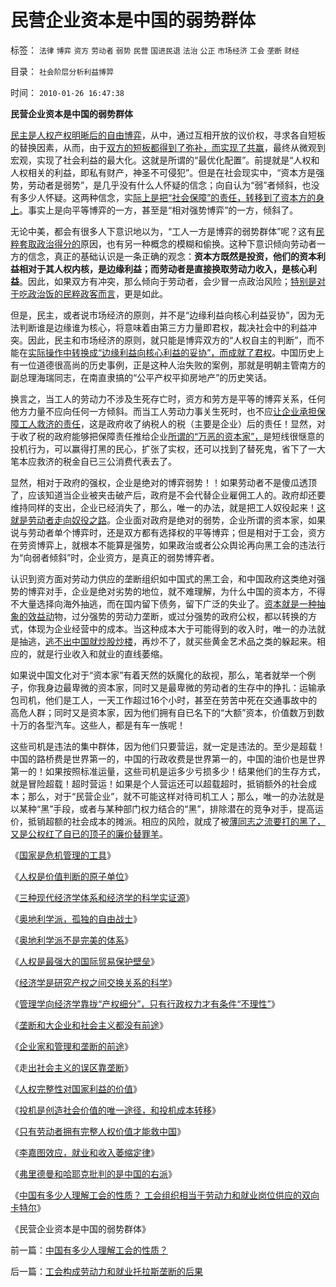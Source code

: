 # 民营企业资本是中国的弱势群体

标签： `法律` `博弈` `资方` `劳动者` `弱势` `民营` `国进民退` `法治` `公正` `市场经济` `工会` `垄断` `财经` 

目录： `社会阶层分析利益博羿`

时间： `2010-01-26 16:47:38`

**民营企业资本是中国的弱势群体**

[民主是人权产权明晰后的自由博弈](../../../2009/9/12/产权归属清晰前提下的平等博羿.md)，从中，通过互相开放的议价权，寻求各自短板的替换因素，从而，由于[双方的短板都得到了弥补，而实现了共赢](../../../2009/12/24/短板决定实力，要素替代的战斗力.md)，最终从微观到宏观，实现了社会利益的最大化。这就是所谓的“最优化配置”。前提就是“人权和人权相关的利益，即私有财产，神圣不可侵犯”。但是在社会现实中，“资本方是强势，劳动者是弱势”，是几乎没有什么人怀疑的信念；向自认为“弱”者倾斜，也没有多少人怀疑。这两种信念，实[际上是把“社会保障”的责任，转移到了资本方的身上](../../../2008/5/20/不要让企业的“被动摊派”变成“社会责任”.md)。事实上是向平等博弈的一方，甚至是“相对强势博弈”的一方，倾斜了。

无论中美，都会有很多人下意识地以为，“工人一方是博弈的弱势群体”呢？这有[民粹套取政治得分的](../../../2009/4/16/社会压力传递和媒体道德明星.md)原因，也有另一种概念的模糊和偷换。这种下意识倾向劳动者一方的信念，真正的基础认识是一条正确的观念：**资本方既然是投资，他们的资本利益相对于其人权内核，是边缘利益；而劳动者是直接换取劳动力收入，是核心利益**。因此，如果双方有冲突，那么倾向于劳动者，会少冒一点政治风险；[特别是对于吃政治饭的民粹政客而言](../../../2009/7/18/坐享特权的民粹不了解中国经济的真实困境.md)，更是如此。

但是，民主，或者说市场经济的原则，并不是“边缘利益向核心利益妥协”，因为无法判断谁是边缘谁为核心，将意味着由第三方力量即君权，裁决社会中的利益冲突。因此，民主和市场经济的原则，就只能是博弈双方的“人权自主的判断”，而不能在[实际操作中转换成“边缘利益向核心利益的妥协”，而成就了君权](../../../2009/12/31/有什么样的文化，就有什么样的国民.md)。中国历史上有一位道德很高尚的历史事例，正是这种人治失败的案例，那就是明朝主管南方的副总理海瑞同志，在南直隶搞的“公平产权平抑房地产”的历史笑话。

换言之，当工人的劳动力不涉及生死存亡时，资方和劳方是平等的博弈关系，任何他方力量不应向任何一方倾斜。而当工人劳动力事关生死时，也不应[让企业承担保障工人救济的责任](../../../2008/5/19/和谐社会，各司其职！泛道德论者，戒！.md)，这是政府收了纳税人的税（主要是企业）后的责任！显然，对于收了税的政府能够把保障责任推给企业[所谓的“万恶的资本家”，](../../../2009/10/15/人权是生产的要素，劳动者和资本家的相生关系.md)是短线很惬意的投机行为，可以赢得打黑的民心，扩张了实权，还可以找到了替死鬼，省下了一大笔本应救济的税金自已三公消费代表去了。

显然，相对于政府的强权，企业是绝对的博弈弱势！！如果劳动者不是傻瓜透顶了，应该知道当企业被夹击破产后，政府是不会代替企业雇佣工人的。政府却还要维持同样的支出，企业已经消失了，那么，唯一的办法，就是把工人奴役起来！[这就是劳动者走向奴役之路](../../../2009/7/23/哈耶克通向奴役之路富国强兵？.md)。企业面对政府是绝对的弱势，企业所谓的资本家，如果说与劳动者单个博弈时，还是双方都有选择权的平等博弈；但是相对于工会，资方在劳资博弈上，就根本不能算是强势，如果政治或者公众舆论再向黑工会的违法行为“向弱者倾斜”时，企业资方，是真正的弱势博弈者。

认识到资方面对劳动力供应的垄断组织如中国式的黑工会，和中国政府这类绝对强势的博弈对手，企业是绝对劣势的地位，就不难理解，为什么中国的资本方，不得不大量选择向海外抽逃，而在国内留下债务，留下广泛的失业了。[资本就是一种抽象的效益动](../../../2009/8/7/生意难做，打肿脸充胖子的民营企业家.md)物，过分强势的劳动力垄断，或过分强势的政府公权，都以转换的方式，体现为企业经营中的成本。当这种成本大于可能得到的收入时，唯一的办法就是抽逃，[逃不出中国就炒股炒楼](../../../2009/8/7/民间资本赚钱合法方式基本就是炒作资产升值.md)，再炒不了，就买些黄金艺术品之类的躲起来。相应的，就是行业收入和就业的直线萎缩。

如果说中国文化对于“资本家”有着天然的妖魔化的敌视，那么，笔者就举一个例子，你我身边最卑微的资本家，同时又是最卑微的劳动者的生存中的挣扎：运输承包司机，他们是工人，一天工作超过16个小时，甚至在劳苦中死在交通事故中的高危人群；同时又是资本家，因为他们拥有自已名下的“大额”资本，价值数万到数十万的各型汽车。这些人，都是有车一族呢！

这些司机是违法的集中群体，因为他们只要营运，就一定是违法的。至少是超载！中国的路桥费是世界第一的，中国的行政收费是世界第一的，中国的油价也是世界第一的！如果按照标准运量，这些司机是运多少亏损多少！结果他们的生存方式，就是冒险超载！超时营运！如果是个人营运还可以超载超时，抵销额外的社会成本；那么，对于“民营企业”，就不可能这样对待司机工人；那么，唯一的办法就是以某种“黑”手段，或者与某种部门权力结合的“黑”，排除潜在的竞争对手，提高运价，抵销超额的社会成本的摊派。相应的风险，就成了被[薄同志之流要打的黑了，又是公权红了自已的顶子的廉价替罪羊](../../../2009/10/11/可以定制的打黑.md)。

《[国家是危机管理的工具](../../../2010/1/21/国家是危机管理的工具.md)》

《[人权是价值判断的原子单位](../../../2010/1/21/人权是价值判断的原子单位.md)》

《[三种现代经济学体系和经济学的科学实证源](../../../2010/1/21/三种现代经济学体系和经济学的科学实证源.md)》

《[奥地利学派，孤独的自由战士](../../../2010/1/21/奥地利学派，孤独的自由战士.md)》

《[奥地利学派不是完美的体系](../../../2010/1/22/奥地利学派不是完美的体系.md)》

《[人权是最强大的国际贸易保护壁垒](../../../2010/1/22/人权是最强大的国际贸易保护壁垒.md)》

《[经济学是研究产权之间交换关系的科学](../../../2010/1/22/经济学是研究产权之间交换关系的科学.md)》

《[管理学向经济学靠拢“产权细分”，只有行政权力才有条件“不理性”](../../../2010/1/22/管理学向经济学靠拢“产权细分”.md)》

《[垄断和大企业和社会主义都没有前途](../../../2010/1/23/垄断和大企业和社会主义都没有前途.md)》

《[企业家和管理和垄断的前途](../../../2010/1/23/企业家和管理和垄断的前途.md)》

《走[出社会主义的误区靠垄断](../../../2010/1/24/走出社会主义观念误区靠“垄断”.md)》

《[人权完整性对国家利益的价值](../../../2010/1/24/人权完整性对国家利益的价值.md)》

《[投机是创造社会价值的唯一途径，和投机成本转移](../../../2010/1/25/投机是创造社会价值的唯一途径.md)》

《[只有劳动者拥有完整人权价值才能救中国](../../../2010/1/25/只有劳动者拥有完整人权价值才能救中国.md)》

《[李嘉图效应，就业和收入萎缩定律](../../../2010/1/25/李嘉图效应，就业和收入萎缩定律.md)》

《[弗里德曼和哈耶克批判的是中国的右派](../../../2010/1/25/弗里德曼和哈耶克批判的是中国的右派.md)》

《[中国有多少人理解工会的性质？ 工会组织相当于劳动力和就业岗位供应的双向卡特尔](../../../2010/1/26/中国有多少人理解工会的性质？.md)》

《民营企业资本是中国的弱势群体》



前一篇：[中国有多少人理解工会的性质？](../../../2010/1/26/中国有多少人理解工会的性质？.md)

后一篇：[工会构成劳动力和就业托拉斯垄断的后果](../../../2010/1/26/工会构成劳动力和就业托拉斯垄断的后果.md)